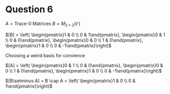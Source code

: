 # Question 6

$A = \text{Trace-0 Matrices}$
$B = M_{2\times2}(\mathbb{F})$

$[B] = \left(  \begin{pmatrix}1 & 0 \\ 0 & 1\end{pmatrix},  \begin{pmatrix}0 & 1 \\ 0 & 0\end{pmatrix}, \begin{pmatrix}0 & 0 \\ 1 & 0\end{pmatrix},  \begin{pmatrix}1 & 0 \\ 0 & -1\end{pmatrix}\right)$

Choosing a weird basis for convience

$[A] = \left(  \begin{pmatrix}0 & 1 \\ 0 & 0\end{pmatrix}, \begin{pmatrix}0 & 0 \\ 1 & 0\end{pmatrix},  \begin{pmatrix}1 & 0 \\ 0 & -1\end{pmatrix}\right)$

$[B\setminus A] = B \cap A = \left( \begin{pmatrix}1 & 0 \\ 0 & 1\end{pmatrix}\right)$
